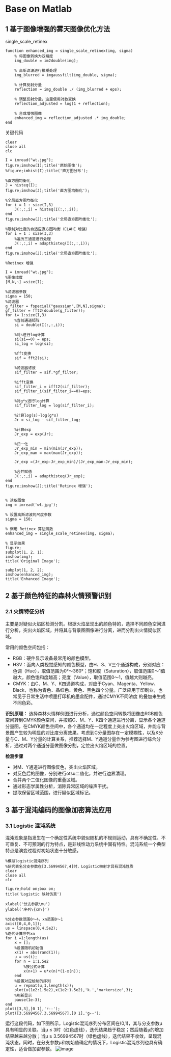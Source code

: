 # Base on Matlab
## 1 基于图像增强的雾天图像优化方法
single_scale_retinex
```
function enhanced_img = single_scale_retinex(img, sigma)
    % 将图像转换为双精度
    img_double = im2double(img);

    % 高斯滤波进行模糊处理
    img_blurred = imgaussfilt(img_double, sigma);

    % 计算反射分量
    reflection = img_double ./ (img_blurred + eps);

    % 调整反射分量，这里使用对数变换
    reflection_adjusted = log(1 + reflection);

    % 合成增强图像
    enhanced_img = reflection_adjusted .* img_double;
end
```
关键代码
```
clear 
close all
clc

I = imread("wt.jpg");
figure;imshow(I);title('原始图像');
%figure;imhist(I);title('直方图分布');

%直方图均衡化
J = histeq(I);
figure;imshow(J);title('直方图均衡化');

%全局直方图均衡化
for i = 1 : size(I,3)
    J(:,:,i) = histeq(I(:,:,i));
end
figure;imshow(J);title('全局直方图均衡化');

%限制对比度的自适应直方图均衡（CLAHE 增强）
for i = 1 : size(I,3)
    %遍历三通道进行处理
    J(:,:,i) = adapthisteq(I(:,:,i));
end
figure;imshow(J);title('全局直方图均衡化');

%Retinex 增强

I = imread("wt.jpg");
%图像维度
[M,N,~] =size(I);

%滤波器参数
sigma = 150;
%滤波器
g_filter = fspecial("gaussian",[M,N],sigma);
gf_filter = fft2(double(g_filter));
for i= 1:size(I,3)
    %当前通道矩阵
    si = double(I(:,:,i));
    
    %对s进行log计算
    si(si==0) = eps;
    si_log = log(si);
    
    %fft变换
    sif = fft2(si);
    
    %滤波器滤波
    sif_filter = sif.*gf_filter;

    %ifft变换
    sif_filter_i = ifft2(sif_filter);
    sif_filter_i(sif_filter_i==0)=eps;

    %对g*s进行log计算
    sif_filter_log = log(sif_filter_i);

    %计算log(s)-log(g*s)
    Jr = si_log - sif_filter_log;

    %计算exp
    Jr_exp = exp(Jr);

    %归一化
    Jr_exp_min = min(min(Jr_exp));
    Jr_exp_man = max(max(Jr_exp));

    Jr_exp =(Jr_exp-Jr_exp_min)/(Jr_exp_man-Jr_exp_min);

    %合并赋值
    J(:,:,i) = adapthisteq(Jr_exp);
end
figure;imshow(J);title('Retinex 增强');


% 读取图像
img = imread('wt.jpg');

% 设置高斯滤波的尺度参数
sigma = 150;

% 调用 Retinex 算法函数
enhanced_img = single_scale_retinex(img, sigma);

% 显示结果
figure;
subplot(1, 2, 1);
imshow(img);
title('Original Image');

subplot(1, 2, 2);
imshow(enhanced_img);
title('Enhanced Image');
```
## 2 基于颜色特征的森林火情预警识别
### 2.1 火情特征分析
主要是对疑似火焰区检测分割。根据火焰呈现出的颜色特的，选择不同颜色空间进行分析，突出火焰区域，并将其与背景图图像进行分离，进而分割出火情疑似区域。

常用的颜色空间包括：

- RGB：硬件显示设备最常用的颜色模型。
- HSV：面向人类视觉感知的颜色模型，由H、S、V三个通道构成，分别对应：色调（Hue），取值范围为0&deg;～360&deg;；饱和度（Saturation），取值范围0～1值越大，颜色饱和度越高；亮度（Value），取值范围0～1，值越大则越亮。
- CMYK：由C、M、Y、K四通道构成，对应于Cyan、Magenta、Yellow、Black，也称为青色、品红色、黄色、黑色四个分量。广泛应用于印刷业，也常见于日常生活中喷墨打印机的墨盒配件，通过CMYK不同浓度 的叠加来生成不同色彩。

**识别原理：**
选择森林火情样例图进行分析，通过颜色空间转换将图像由RGB颜色空间转到CMYK颜色空间，并按照C、M、Y、K四个通道进行分离，显示各个通道分量图，在CMYK颜色空间中，各个通道均在一定程度上突出火焰区域，并能与背景图产生较为明显的对比度分离效果。考虑到C分量图存在一定模糊性，以及K分量与C、M、Y分量的计算关系，推荐选择M、Y通道分量作为参考图进行综合分析，通过对两个通道分量做图像分割，定位出火焰区域的位置。

**检测步骤**
- 对M、Y通道进行图像反色，突出火焰区域。
- 对反色后的图像，分别进行otsu二值化，并进行边界清理。
- 合并两个二值化图像的重叠区域。
- 通过形态学属性分析，消除异常区域的噪声干扰。
- 提取保留区域范围，进行疑似区域标记。

## 3 基于混沌编码的图像加密算法应用
### 3.1 Logistic 混沌系统
混沌现象是指发生在一个确定性系统中貌似随机的不规则运动，具有不确定性、不可重复、不可预测的行为特点，是非线性动力系统中固有特性。混沌系统一个典型特点是演变过程对初始状态十分敏感。
```
%模拟logistic混沌序列
%研究表名分支参数在[3.56994567,4]时，Logistic映射才具有混沌性质
clear
close all
clc

figure;hold on;box on;
title('Logistic 映射仿真')

xlabel('分支参数\mu')
ylabel('序列\{xn\}')

%分支参数范围0～4，xn范围0～1
axis([0,4,0,1]);
us = linspace(0,4,5e2);
%迭代计算序列xn
for i =1:length(us)
    x = [];
    %设置随机初始值
    x(1) = abs(rand(1));
    u = us(i);
    for n = 1:1.5e2
        %按公式计算
        x(n+1) = u*x(n)*(1-x(n));
    end
    %设置对应绘制的序列
    u = repmat(u,1,length(x));
    plot(u(1e2:1.5e2),x(1e2:1.5e2),'k.','markersize',3);
    %刷新显示
    pause(1e-3);
end
plot([3,3],[0 1],'r--');
plot([3.56994567,3.56994567],[0 1],'g--');

```
运行这段代码，如下图所示，Logistic混沌序列分布区间在(0,1)，其与分支参数&#956;具有明显的关联。当&#956; &le; 3时（红色虚线），迭代结果趋于稳定；然后随着&#956;的增加结果越来越分散；当&#956; &ge; 3.56994567时（绿色虚线），迭代结果不收敛，呈现混沌状态。同时，在分支参数&#956;和初始值确定的情况下，Logistic混沌序列也具有确定性，适合做加密参数。
![image](https://github.com/kenlab-chung/Computer-Vision-Algorithms/assets/59462735/5c8c22d0-bc44-410b-b138-7411be695dd0)



